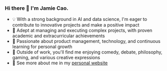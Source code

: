 ### Hi there 👋 I'm Jamie Cao.

- 💡 With a strong background in AI and data science, I'm eager to contribute to innovative projects and make a positive impact
- 🎯 Adept at managing and executing complex projects, with proven academic and extracurricular achievements
- 🔭 Passionate about product management, technology, and continuous learning for personal growth
- 🎨 Outside of work, you'll find me enjoying comedy, debate, philosophy, gaming, and various creative expressions
- 🤠 See more about me in my [personal website](https://dwjamie.github.io/)
